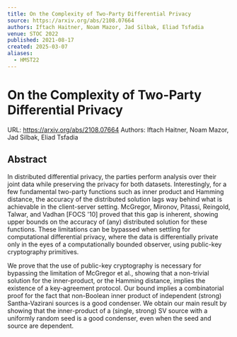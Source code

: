 ```yaml
---
title: On the Complexity of Two-Party Differential Privacy
source: https://arxiv.org/abs/2108.07664
authors: Iftach Haitner, Noam Mazor, Jad Silbak, Eliad Tsfadia
venue: STOC 2022
published: 2021-08-17
created: 2025-03-07
aliases:
  - HMST22
---
```

# On the Complexity of Two-Party Differential Privacy
URL: https://arxiv.org/abs/2108.07664
Authors: Iftach Haitner, Noam Mazor, Jad Silbak, Eliad Tsfadia

## Abstract
In distributed differential privacy, the parties perform analysis over their joint data while preserving the privacy for both datasets. Interestingly, for a few fundamental two-party functions such as inner product and Hamming distance, the accuracy of the distributed solution lags way behind what is achievable in the client-server setting. McGregor, Mironov, Pitassi, Reingold, Talwar, and Vadhan [FOCS '10] proved that this gap is inherent, showing upper bounds on the accuracy of (any) distributed solution for these functions. These limitations can be bypassed when settling for computational differential privacy, where the data is differentially private only in the eyes of a computationally bounded observer, using public-key cryptography primitives.

We prove that the use of public-key cryptography is necessary for bypassing the limitation of McGregor et al., showing that a non-trivial solution for the inner-product, or the Hamming distance, implies the existence of a key-agreement protocol. Our bound implies a combinatorial proof for the fact that non-Boolean inner product of independent (strong) Santha-Vazirani sources is a good condenser. We obtain our main result by showing that the inner-product of a (single, strong) SV source with a uniformly random seed is a good condenser, even when the seed and source are dependent.